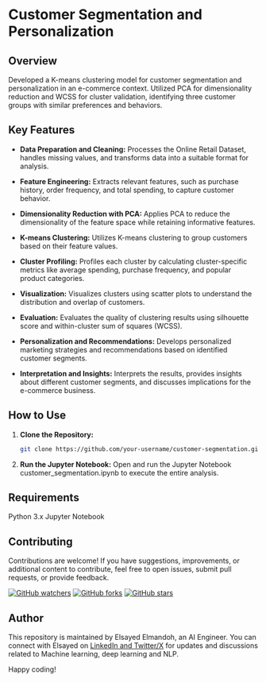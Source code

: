 # Customer Segmentation and Personalization

## Overview

Developed a K-means clustering model for customer segmentation and personalization in an e-commerce context. Utilized PCA for dimensionality reduction and WCSS for cluster validation, identifying three customer groups with similar preferences and behaviors.

## Key Features

- **Data Preparation and Cleaning:** Processes the Online Retail Dataset, handles missing values, and transforms data into a suitable format for analysis.
  
- **Feature Engineering:** Extracts relevant features, such as purchase history, order frequency, and total spending, to capture customer behavior.

- **Dimensionality Reduction with PCA:** Applies PCA to reduce the dimensionality of the feature space while retaining informative features.

- **K-means Clustering:** Utilizes K-means clustering to group customers based on their feature values.

- **Cluster Profiling:** Profiles each cluster by calculating cluster-specific metrics like average spending, purchase frequency, and popular product categories.

- **Visualization:** Visualizes clusters using scatter plots to understand the distribution and overlap of customers.

- **Evaluation:** Evaluates the quality of clustering results using silhouette score and within-cluster sum of squares (WCSS).

- **Personalization and Recommendations:** Develops personalized marketing strategies and recommendations based on identified customer segments.

- **Interpretation and Insights:** Interprets the results, provides insights about different customer segments, and discusses implications for the e-commerce business.

## How to Use

1. **Clone the Repository:**
   ```bash
   git clone https://github.com/your-username/customer-segmentation.git

2. **Run the Jupyter Notebook:**
  Open and run the Jupyter Notebook customer_segmentation.ipynb to execute the entire analysis.

## Requirements
  Python 3.x
  Jupyter Notebook

## Contributing

Contributions are welcome! If you have suggestions, improvements, or additional content to contribute, feel free to open issues, submit pull requests, or provide feedback. 

[![GitHub watchers](https://img.shields.io/github/watchers/elsayedelmandoh/naive-bayes-LSTM-for-sentiment-analysis-NLP-widebot.svg?style=social&label=Watch)](https://GitHub.com/elsayedelmandoh/naive-bayes-LSTM-for-sentiment-analysis-NLP-widebot/watchers/?WT.mc_id=academic-105485-koreyst)
[![GitHub forks](https://img.shields.io/github/forks/elsayedelmandoh/naive-bayes-LSTM-for-sentiment-analysis-NLP-widebot.svg?style=social&label=Fork)](https://GitHub.com/elsayedelmandoh/naive-bayes-LSTM-for-sentiment-analysis-NLP-widebot/network/?WT.mc_id=academic-105485-koreyst)
[![GitHub stars](https://img.shields.io/github/stars/elsayedelmandoh/naive-bayes-LSTM-for-sentiment-analysis-NLP-widebot.svg?style=social&label=Star)](https://GitHub.com/elsayedelmandoh/naive-bayes-LSTM-for-sentiment-analysis-NLP-widebot/stargazers/?WT.mc_id=academic-105485-koreyst)

## Author

This repository is maintained by Elsayed Elmandoh, an AI Engineer. You can connect with Elsayed on [LinkedIn and Twitter/X](https://linktr.ee/elsayedelmandoh) for updates and discussions related to Machine learning, deep learning and NLP.

Happy coding!

